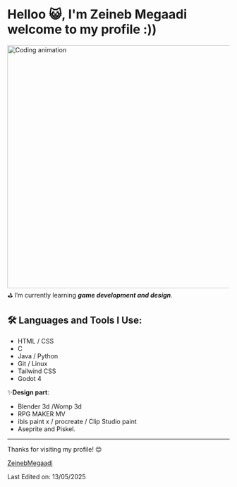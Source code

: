 # Helloo 😺, I'm Zeineb Megaadi welcome to my profile :))

<img align="right" src="https://cdn.dribbble.com/users/1277312/screenshots/14733298/media/39b1045e593737587dd60e42c8422d1f.gif" width="550" alt="Coding animation">

⛳ I’m currently learning ***game development and design***.

## 🛠 Languages and Tools I Use:
- HTML / CSS 
- C 
- Java / Python
- Git / Linux
- Tailwind CSS
- Godot 4


✨**Design part**:
- Blender 3d /Womp 3d
- RPG MAKER MV
- ibis paint x / procreate / Clip Studio paint
- Aseprite and Piskel.

---

Thanks for visiting my profile! 😊



[ZeinebMegaadi](https://github.com/ZeinebMegaadi/ZeinebMegaadi)

Last Edited on: 13/05/2025

